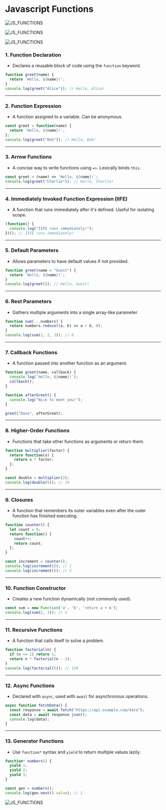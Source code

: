 # Javascript Functions

![JS_FUNCTIONS](../images/js-functions-3.png)

![JS_FUNCTIONS](../images/js-functions-2.webp)

![JS_FUNCTIONS](../images/js-functions-4.png)

### 1. **Function Declaration**

* Declares a reusable block of code using the `function` keyword.

```javascript
function greet(name) {
  return `Hello, ${name}!`;
}
console.log(greet("Alice")); // Hello, Alice!
```

---

### 2. **Function Expression**

* A function assigned to a variable. Can be anonymous.

```javascript
const greet = function(name) {
  return `Hello, ${name}!`;
};
console.log(greet("Bob")); // Hello, Bob!
```

---

### 3. **Arrow Functions**

* A concise way to write functions using `=>`. Lexically binds `this`.

```javascript
const greet = (name) => `Hello, ${name}!`;
console.log(greet("Charlie")); // Hello, Charlie!
```

---

### 4. **Immediately Invoked Function Expression (IIFE)**

* A function that runs immediately after it's defined. Useful for isolating scope.

```javascript
(function() {
  console.log("IIFE runs immediately!");
})(); // IIFE runs immediately!
```

---

### 5. **Default Parameters**

* Allows parameters to have default values if not provided.

```javascript
function greet(name = "Guest") {
  return `Hello, ${name}!`;
}
console.log(greet()); // Hello, Guest!
```

---

### 6. **Rest Parameters**

* Gathers multiple arguments into a single array-like parameter.

```javascript
function sum(...numbers) {
  return numbers.reduce((a, b) => a + b, 0);
}
console.log(sum(1, 2, 3)); // 6
```

---

### 7. **Callback Functions**

* A function passed into another function as an argument.

```javascript
function greet(name, callback) {
  console.log(`Hello, ${name}!`);
  callback();
}

function afterGreet() {
  console.log("Nice to meet you!");
}

greet("Dave", afterGreet);
```

---

### 8. **Higher-Order Functions**

* Functions that take other functions as arguments or return them.

```javascript
function multiplier(factor) {
  return function(x) {
    return x * factor;
  };
}

const double = multiplier(2);
console.log(double(5)); // 10
```

---

### 9. **Closures**

* A function that remembers its outer variables even after the outer function has finished executing.

```javascript
function counter() {
  let count = 0;
  return function() {
    count++;
    return count;
  };
}

const increment = counter();
console.log(increment()); // 1
console.log(increment()); // 2
```

---

### 10. **Function Constructor**

* Creates a new function dynamically (not commonly used).

```javascript
const sum = new Function('a', 'b', 'return a + b');
console.log(sum(2, 3)); // 5
```

---

### 11. **Recursive Functions**

* A function that calls itself to solve a problem.

```javascript
function factorial(n) {
  if (n <= 1) return 1;
  return n * factorial(n - 1);
}
console.log(factorial(5)); // 120
```

---

### 12. **Async Functions**

* Declared with `async`, used with `await` for asynchronous operations.

```javascript
async function fetchData() {
  const response = await fetch("https://api.example.com/data");
  const data = await response.json();
  console.log(data);
}
```

---

### 13. **Generator Functions**

* Use `function*` syntax and `yield` to return multiple values lazily.

```javascript
function* numbers() {
  yield 1;
  yield 2;
  yield 3;
}

const gen = numbers();
console.log(gen.next().value); // 1
```

![JS_FUNCTIONS](../images/js-functions-1.png)